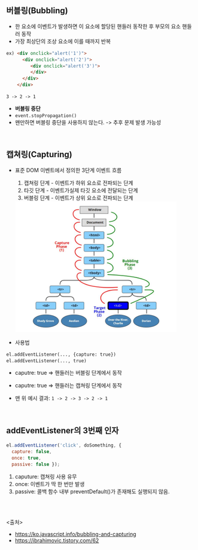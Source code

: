 ## 버블링(Bubbling)
- 한 요소에 이벤트가 발생하면 이 요소에 할당된 핸들러 동작한 후 부모의 요소 핸들러 동작
- 가장 최상단의 조상 요소에 이를 때까지 반복

```html
ex) <div onclick="alert('1')">
      <div onclick="alert('2')">
         <div onclick="alert('3')">
         </div>
      </div>
    </div>
```
`3 -> 2 -> 1`

- **버블링 중단**
- `event.stopPropagation()`
- 왠만하면 버블링 중단을 사용하지 않는다. -> 추후 문제 발생 가능성
<br>
      
## 캡쳐링(Capturing)
- 표준 DOM 이벤트에서 정의한 3단계 이벤트 흐름
  1. 캡쳐링 단계 - 이벤트가 하위 요소로 전파되는 단계
  2. 타깃 단계 - 이벤트가실제 타깃 요소에 전달되는 단계
  3. 버블링 단계 - 이벤트가 상위 요소로 전파되는 단계

  <img src="https://github.com/in3166/TIL/blob/main/JavaScript/0.JPG" width="90%">

- 사용법
```html
el.addEventListener(..., {capture: true})
el.addEventListener(..., true)
```
  - caputre: true => 핸들러는 버블링 단계에서 동작
  - caputre: true => 핸들러는 캡쳐링 단계에서 동작

- 맨 위 예시 결과: `1 -> 2 -> 3 -> 2 -> 1`
<br>

## addEventListener의 3번째 인자
```javascript
el.addEventListener('click', doSomething, { 
  capture: false, 
  once: true, 
  passive: false });
```
 1. caputure: 캡쳐링 사용 유무
 2. once: 이벤트가 딱 한 번만 발생
 3. passive: 콜백 함수 내부 preventDefault()가 존재해도 실행되지 않음.  
 
 <br/>
 <br/>
  
 <출처>
  - https://ko.javascript.info/bubbling-and-capturing
  - https://ibrahimovic.tistory.com/62
